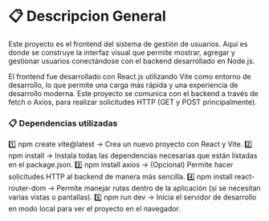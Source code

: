 # 📋 Descripcion General

Este proyecto es el frontend del sistema de gestión de usuarios.
Aquí es donde se construye la interfaz visual que permite mostrar, agregar y gestionar usuarios conectándose con el backend desarrollado en Node.js.

El frontend fue desarrollado con React.js utilizando Vite como entorno de desarrollo, lo que permite una carga más rápida y una experiencia de desarrollo moderna.
Este proyecto se comunica con el backend a través de fetch o Axios, para realizar solicitudes HTTP (GET y POST principalmente).

### 📋 Dependencias utilizadas

1️⃣ npm create vite@latest → Crea un nuevo proyecto con React y Vite.
2️⃣ npm install → Instala todas las dependencias necesarias que están listadas en el package.json.
3️⃣ npm install axios → (Opcional) Permite hacer solicitudes HTTP al backend de manera más sencilla.
4️⃣ npm install react-router-dom → Permite manejar rutas dentro de la aplicación (si se necesitan varias vistas o pantallas).
5️⃣ npm run dev → Inicia el servidor de desarrollo en modo local para ver el proyecto en el navegador.
